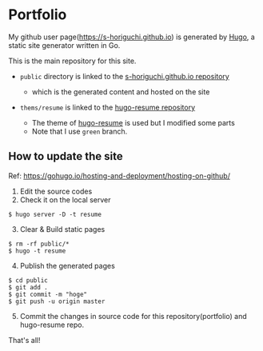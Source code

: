 # Portfolio

My github user page(https://s-horiguchi.github.io) is generated by [Hugo](https://gohugo.io/), a static site generator written in Go.

This is the main repository for this site.

* `public` directory is linked to the [s-horiguchi.github.io repository](https://github.com/s-horiguchi/s-horiguchi.github.io)
  * which is the generated content and hosted on the site

* `thems/resume` is linked to the [hugo-resume repository](https://github.com/s-horiguchi/hugo-resume)
  * The theme of [hugo-resume](https://github.com/eddiewebb/hugo-resume) is used but I modified some parts
  * Note that I use `green` branch.


## How to update the site

Ref: https://gohugo.io/hosting-and-deployment/hosting-on-github/


1. Edit the source codes
2. Check it on the local server
```
$ hugo server -D -t resume
```
3. Clear & Build static pages
```
$ rm -rf public/*
$ hugo -t resume
```
4. Publish the generated pages
```
$ cd public
$ git add .
$ git commit -m "hoge"
$ git push -u origin master
```
5. Commit the changes in source code for this repository(portfolio) and hugo-resume repo.

That's all!
